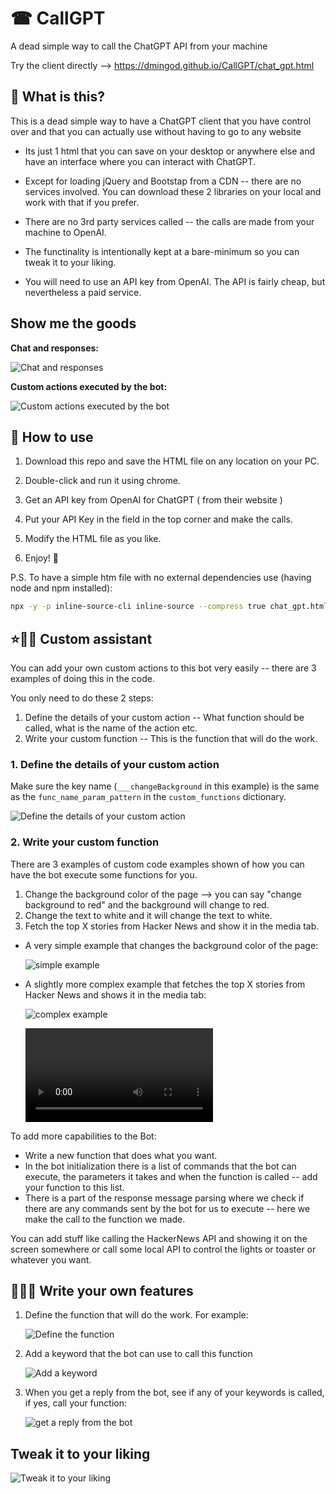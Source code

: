 # ☎ CallGPT

A dead simple way to call the ChatGPT API from your machine

Try the client directly --> <https://dmingod.github.io/CallGPT/chat_gpt.html>

## 👀 What is this?

This is a dead simple way to have a ChatGPT client that you have control over and that you can actually use without having to go to any website

- Its just 1 html that you can save on your desktop or anywhere else and have an interface where you can interact with ChatGPT.

- Except for loading jQuery and Bootstap from a CDN -- there are no services involved. You can download these 2 libraries on your local and work with that if you prefer.

- There are no 3rd party services called  -- the calls are made from your machine to OpenAI.

- The functinality is intentionally kept at a bare-minimum so you can tweak it to your liking.

- You will need to use an API key from OpenAI. The API is fairly cheap, but nevertheless a paid service.

## Show me the goods

**Chat and responses:**

![Chat and responses](./readme_media/img-v6.jpg)

**Custom actions executed by the bot:**

![Custom actions executed by the bot](./readme_media/img-v5.jpg)

## 🤔 How to use

1. Download this repo and save the HTML file on any location on your PC.

2. Double-click and run it using chrome.

3. Get an API key from OpenAI for ChatGPT ( from their website )

4. Put your API Key in the field in the top corner and make the calls.

5. Modify the HTML file as you like.

6. Enjoy! 🙂

P.S.
    To have a simple htm file with no external dependencies use (having node and npm installed):

```bash
npx -y -p inline-source-cli inline-source --compress true chat_gpt.html chatGpt.html
```

## ⭐🤖🏃 Custom assistant

You can add your own custom actions to this bot very easily -- there are 3 examples of doing this in the code.

You only need to do these 2 steps:

1. Define the details of your custom action -- What function should be called, what is the name of the action etc.
2. Write your custom function -- This is the function that will do the work.

### 1. Define the details of your custom action

Make sure the key name (`___changeBackground` in this example) is the same as the `func_name_param_pattern` in the `custom_functions` dictionary.

![Define the details of your custom action](./readme_media/custom_bot_v4.png)

### 2. Write your custom function

There are 3 examples of custom code examples shown of how you can have the bot execute some functions for you.

1. Change the background color of the page --> you can say "change background to red" and the background will change to red.
2. Change the text to white and it will change the text to white.
3. Fetch the top X stories from Hacker News and show it in the media tab.

- A very simple example that changes the background color of the page:

  ![simple example](./readme_media/custom_bot_v5.png)

- A slightly more complex example that fetches the top X stories from Hacker News and shows it in the media tab:

  ![complex example](./readme_media/custom_bot_v6.png)

  <video src="https://user-images.githubusercontent.com/902512/223128048-3af67900-f3b4-4aad-809c-77bb7e476d94.mov" controls></video>

To add more capabilities to the Bot:

- Write a new function that does what you want.
- In the bot initialization there is a list of commands that the bot can execute, the parameters it takes and when the function is called -- add your function to this list.
- There is a part of the response message parsing where we check if there are any commands sent by the bot for us to execute -- here we make the call to the function we made.

You can add stuff like calling the HackerNews API and showing it on the screen somewhere or call some local API to
control the lights or toaster or whatever you want.

## 📝💪🏼 Write your own features

1. Define the function that will do the work. For example:

   ![Define the function](./readme_media/custom_bot_v1.png)

1. Add a keyword that the bot can use to call this function

   ![Add a keyword](./readme_media/custom_bot_v2.png)

1. When you get a reply from the bot, see if any of your keywords is called, if yes, call your function:

   ![get a reply from the bot](./readme_media/custom_bot_v3.png)

## Tweak it to your liking

![Tweak it to your liking](./readme_media/image-v3.png)
